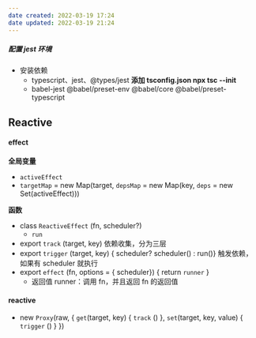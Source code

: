```yaml
---
date created: 2022-03-19 17:24
date updated: 2022-03-19 21:24
---
```


##### 配置 jest 环境

- 安装依赖
	- typescript、jest、@types/jest    **添加 tsconfig.json  npx tsc --init**
	- babel-jest @babel/preset-env @babel/core @babel/preset-typescript

## Reactive

#### effect

**全局变量**

- `activeEffect`
- `targetMap` = new Map(target, `depsMap` = new Map(key, `deps` = new Set(activeEffect)))

**函数**

- class `ReactiveEffect` (fn, scheduler?)
	- `run`
- export `track` (target, key) 依赖收集，分为三层
- export `trigger` (target, key) { scheduler? scheduler() : run()} 触发依赖，如果有 scheduler 就执行
- export `effect` (fn, options = { scheduler}) { return `runner` }
	- 返回值 runner：调用 fn，并且返回 fn 的返回值

#### reactive

- new `Proxy`(raw,  { `get`(target,  key) { `track` () }, `set`(target, key, value) { `trigger` () } })
